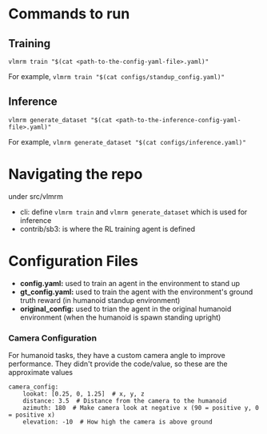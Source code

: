 # Commands to run

## Training
`vlmrm train "$(cat <path-to-the-config-yaml-file>.yaml)"`

For example, `vlmrm train "$(cat configs/standup_config.yaml)"`

## Inference
`vlmrm generate_dataset "$(cat <path-to-the-inference-config-yaml-file>.yaml)"`

For example, `vlmrm generate_dataset "$(cat configs/inference.yaml)"`


# Navigating the repo
under src/vlmrm
- cli: define `vlmrm train` and `vlmrm generate_dataset` which is used for inference 
- contrib/sb3: is where the RL training agent is defined


# Configuration Files
* **config.yaml:** used to train an agent in the environment to stand up
* **gt_config.yaml:** used to train the agent with the environment's ground truth reward (in humanoid standup environment)
* **original_config:** used to trian the agent in the original humanoid environment (when the humanoid is spawn standing upright)


### Camera Configuration
For humanoid tasks, they have a custom camera angle to improve performance. They didn't provide the code/value, so these are the approximate values
```
camera_config:
    lookat: [0.25, 0, 1.25]  # x, y, z
    distance: 3.5  # Distance from the camera to the humanoid
    azimuth: 180  # Make camera look at negative x (90 = positive y, 0 = positive x)
    elevation: -10  # How high the camera is above ground
```